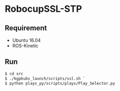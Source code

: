 # RobocupSSL-STP
## Requirement
* Ubuntu 16.04 
 * ROS-Kinetic
## Run 
```bash
$ cd src 
$ ./kgpkubs_launch/scripts/ssl.sh `
$ python plays_py/scripts/plays/Play_Selector.py  
```
